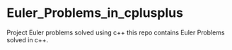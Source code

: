 # Euler_Problems_in_cplusplus
Project Euler problems solved using c++
this repo contains Euler Problems solved in c++.
